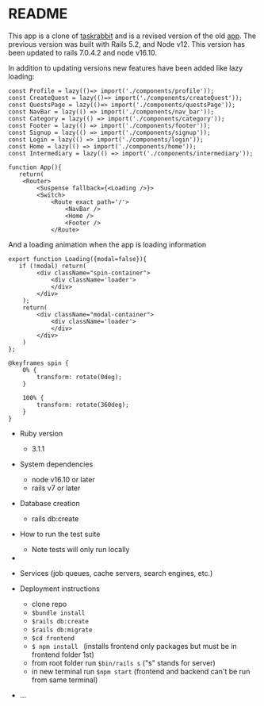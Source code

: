 # README
This app is a clone of [taskrabbit](https://www.taskrabbit.com/) and is a revised version of the old [app](https://github.com/Bman2386/Quest_Rabbit).
The previous version was built with Rails 5.2, and Node v12. This version has been updated to rails 7.0.4.2 and node v16.10.

In addition to updating versions new features have been added like lazy loading:
```
const Profile = lazy(()=> import('./components/profile'));
const CreateQuest = lazy(()=> import('./components/createQuest'));
const QuestsPage = lazy(()=> import('./components/questsPage'));
const NavBar = lazy(() => import('./components/nav_bar'));
const Category = lazy(() => import('./components/category'));
const Footer = lazy(() => import('./components/footer'));
const Signup = lazy(() => import('./components/signup'));
const Login = lazy(() => import('./components/login'));
const Home = lazy(() => import('./components/home'));
const Intermediary = lazy(() => import('./components/intermediary')); 

function App(){
   return(
    <Router>
        <Suspense fallback={<Loading />}>
        <Switch>
            <Route exact path='/'>
                <NavBar />
                <Home />
                <Footer />
            </Route>
```
And a loading animation when the app is loading information
```
export function Loading({modal=false}){
   if (!modal) return(
        <div className="spin-container">
            <div className='loader'>
            </div>   
        </div>  
    );
    return(
        <div className="modal-container">
            <div className='loader'>
            </div>
        </div> 
    )
};
```
```
@keyframes spin {
    0% {
        transform: rotate(0deg);
    }

    100% {
        transform: rotate(360deg);
    }
}
```

* Ruby version
    - 3.1.1

* System dependencies
    - node v16.10 or later
    - rails v7 or later

* Database creation
    - rails db:create

* How to run the test suite
    - Note tests will only run locally

* 

* Services (job queues, cache servers, search engines, etc.)

* Deployment instructions
    - clone repo
    - ```$bundle install```
    - ```$rails db:create```
    - ```$rails db:migrate```
    - ```$cd frontend```
    - ```$ npm install ``` (installs frontend only packages but must be in frontend folder 1st)
    - from root folder run ```$bin/rails s``` ("s" stands for server)
    - in new terminal run ```$npm start``` (frontend and backend can't be run from same terminal)
* ...
